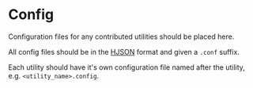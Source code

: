 # Config

Configuration files for any contributed utilities should be placed here.

All config files should be in the [HJSON](https://hjson.github.io) format and given a `.conf` suffix.

Each utility should have it's own configuration file named after the utility, e.g. `<utility_name>.config`.
